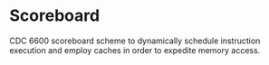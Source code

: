 # Scoreboard
CDC 6600 scoreboard scheme to dynamically schedule instruction execution and employ caches in order to expedite memory access.
